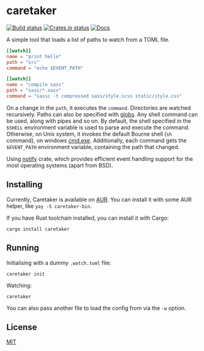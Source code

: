 # caretaker 
[![Build status](https://badgen.net/travis/grego/caretaker)](https://travis-ci.org/grego/caretaker) 
[![Crates.io status](https://badgen.net/crates/v/caretaker)](https://crates.io/crates/caretaker)
[![Docs](https://docs.rs/caretaker/badge.svg)](https://docs.rs/caretaker)

A simple tool that loads a list of paths to watch from a TOML file.
```toml
[[watch]]
name = "print hello"
path = "src"
command = "echo $EVENT_PATH"

[[watch]]
name = "compile sass"
path = "sass/*.sass"
command = "sassc -t compressed sass/style.scss static/style.css"
```
On a change in the `path`, it executes the `command`. Directories are watched recursively.
Paths can also be specified with [globs](https://docs.rs/glob/0.3.0/glob/struct.Pattern.html).
Any shell command can be used, along with pipes and so on. 
By default, the shell specified in the `$SHELL` environment variable is used to parse and execute the command.
Otherwise, on Unix system, it invokes the default 
Bourne shell (`sh` command), on windows [cmd.exe](https://docs.microsoft.com/en-us/windows-server/administration/windows-commands/cmd).
Additionally, each command gets the `$EVENT_PATH` environment variable, containing the path that changed.

Using [notify](https://github.com/notify-rs/notify) crate, which provides efficient event handling 
support for the most operating systems (apart from BSD).

## Installing
Currently, Caretaker is available on [AUR](https://aur.archlinux.org/packages/caretaker-bin/). You can
install it with some AUR helper, like `yay -S caretaker-bin`.

If you have Rust toolchain installed, you can install it with Cargo:
```
cargo install caretaker
```

## Running
Initialising with a dummy `.watch.toml` file:
```
caretaker init
````

Watching:
```
caretaker
```

You can also pass another file to load the config from via the `-w` option.

## License
[MIT](LICENSE)
